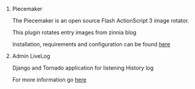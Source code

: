 1. Piecemaker

   The Piecemaker is an open source Flash ActionScript 3 image rotator.

   This plugin rotates entry images from zinnia blog

   Installation, requirements and configuration can be found [here](http://blog.masarliev.net/en/django-apps/piecemaker/) 

2. Admin LiveLog

   Django and Tornado application for listening History log

   For more information go [here](http://blog.masarliev.net/en/django-apps/livelog/)  


